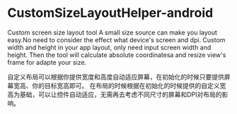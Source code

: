 # CustomSizeLayoutHelper-android
Custom screen size layout tool
A small size source can make you layout easy.No need to consider the effect what device's screen and dpi.
Custom width and height in your app layout, only need input screen width and height. 
Then the tool will calculate absolute coordinatesa and resize view's frame for adapte your size.

自定义布局可以根据你提供宽度和高度自动适应屏幕，在初始化的时候只要提供屏幕宽高、你的目标宽高即可。
在布局的时候根据在初始化的时候提供的自定义宽高为基础，可以让控件自动适应，无需再去考虑不同尺寸的屏幕和DPI对布局的影响。
